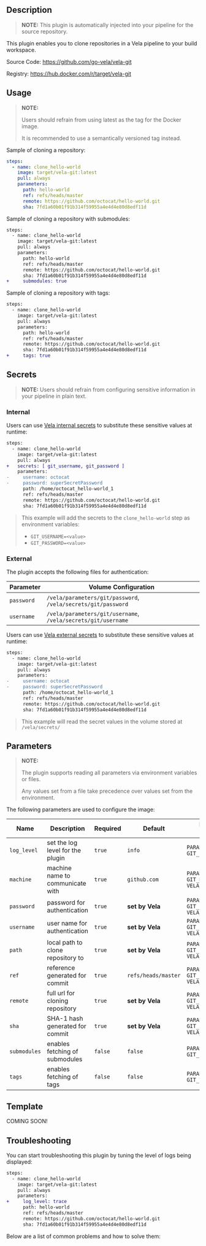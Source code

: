 ## Description

> **NOTE:** This plugin is automatically injected into your pipeline for the source repository.

This plugin enables you to clone repositories in a Vela pipeline to your build workspace.

Source Code: https://github.com/go-vela/vela-git

Registry: https://hub.docker.com/r/target/vela-git

## Usage

> **NOTE:**
>
> Users should refrain from using latest as the tag for the Docker image.
>
> It is recommended to use a semantically versioned tag instead.

Sample of cloning a repository:

```yaml
steps:
  - name: clone_hello-world
    image: target/vela-git:latest
    pull: always
    parameters:
      path: hello-world
      ref: refs/heads/master
      remote: https://github.com/octocat/hello-world.git
      sha: 7fd1a60b01f91b314f59955a4e4d4e80d8edf11d
```

Sample of cloning a repository with submodules:

```diff
steps:
  - name: clone_hello-world
    image: target/vela-git:latest
    pull: always
    parameters:
      path: hello-world
      ref: refs/heads/master
      remote: https://github.com/octocat/hello-world.git
      sha: 7fd1a60b01f91b314f59955a4e4d4e80d8edf11d
+     submodules: true
```

Sample of cloning a repository with tags:

```diff
steps:
  - name: clone_hello-world
    image: target/vela-git:latest
    pull: always
    parameters:
      path: hello-world
      ref: refs/heads/master
      remote: https://github.com/octocat/hello-world.git
      sha: 7fd1a60b01f91b314f59955a4e4d4e80d8edf11d
+     tags: true
```

## Secrets

> **NOTE:** Users should refrain from configuring sensitive information in your pipeline in plain text.

### Internal

Users can use [Vela internal secrets](https://go-vela.github.io/docs/concepts/pipeline/secrets/) to substitute these sensitive values at runtime:

```diff
steps:
  - name: clone_hello-world
    image: target/vela-git:latest
    pull: always
+   secrets: [ git_username, git_password ]
    parameters:
-     username: octocat
-     password: superSecretPassword
      path: /home/octocat_hello-world_1
      ref: refs/heads/master
      remote: https://github.com/octocat/hello-world.git
      sha: 7fd1a60b01f91b314f59955a4e4d4e80d8edf11d
```

> This example will add the secrets to the `clone_hello-world` step as environment variables:
>
> * `GIT_USERNAME=<value>`
> * `GIT_PASSWORD=<value>`

### External

The plugin accepts the following files for authentication:

| Parameter  | Volume Configuration                                          |
| ---------- | ------------------------------------------------------------- |
| `password` | `/vela/parameters/git/password`, `/vela/secrets/git/password` |
| `username` | `/vela/parameters/git/username`, `/vela/secrets/git/username` |

Users can use [Vela external secrets](https://go-vela.github.io/docs/concepts/pipeline/secrets/origin/) to substitute these sensitive values at runtime:

```diff
steps:
  - name: clone_hello-world
    image: target/vela-git:latest
    pull: always
    parameters:
-     username: octocat
-     password: superSecretPassword
      path: /home/octocat_hello-world_1
      ref: refs/heads/master
      remote: https://github.com/octocat/hello-world.git
      sha: 7fd1a60b01f91b314f59955a4e4d4e80d8edf11d
```

> This example will read the secret values in the volume stored at `/vela/secrets/`

## Parameters

> **NOTE:**
>
> The plugin supports reading all parameters via environment variables or files.
>
> Any values set from a file take precedence over values set from the environment.

The following parameters are used to configure the image:

| Name         | Description                       | Required | Default             | Environment Variables                                           |
| ------------ | --------------------------------- | -------- | ------------------- | --------------------------------------------------------------- |
| `log_level`  | set the log level for the plugin  | `true`   | `info`              | `PARAMETER_LOG_LEVEL`<br>`GIT_LOG_LEVEL`                        |
| `machine`    | machine name to communicate with  | `true`   | `github.com`        | `PARAMETER_MACHINE`<br>`GIT_MACHINE`<br>`VELA_NETRC_MACHINE`    |
| `password`   | password for authentication       | `true`   | **set by Vela**     | `PARAMETER_PASSWORD`<br>`GIT_PASSWORD`<br>`VELA_NETRC_PASSWORD` |
| `username`   | user name for authentication      | `true`   | **set by Vela**     | `PARAMETER_USERNAME`<br>`GIT_USERNAME`<br>`VELA_NETRC_USERNAME` |
| `path`       | local path to clone repository to | `true`   | **set by Vela**     | `PARAMETER_PATH`<br>`GIT_PATH`<br>`VELA_BUILD_WORKSPACE`        |
| `ref`        | reference generated for commit    | `true`   | `refs/heads/master` | `PARAMETER_REF`<br>`GIT_REF`<br>`VELA_BUILD_REF`                |
| `remote`     | full url for cloning repository   | `true`   | **set by Vela**     | `PARAMETER_REMOTE`<br>`GIT_REMOTE`<br>`VELA_REPO_CLONE`         |
| `sha`        | SHA-1 hash generated for commit   | `true`   | **set by Vela**     | `PARAMETER_SHA`<br>`GIT_SHA`<br>`VELA_BUILD_COMMIT`             |
| `submodules` | enables fetching of submodules    | `false`  | `false`             | `PARAMETER_SUBMODULES`<br>`GIT_SUBMODULES`                      |
| `tags`       | enables fetching of tags          | `false`  | `false`             | `PARAMETER_TAGS`<br>`GIT_TAGS`                                  |

## Template

COMING SOON!

## Troubleshooting

You can start troubleshooting this plugin by tuning the level of logs being displayed:

```diff
steps:
  - name: clone_hello-world
    image: target/vela-git:latest
    pull: always
    parameters:
+     log_level: trace
      path: hello-world
      ref: refs/heads/master
      remote: https://github.com/octocat/hello-world.git
      sha: 7fd1a60b01f91b314f59955a4e4d4e80d8edf11d
```

Below are a list of common problems and how to solve them:
